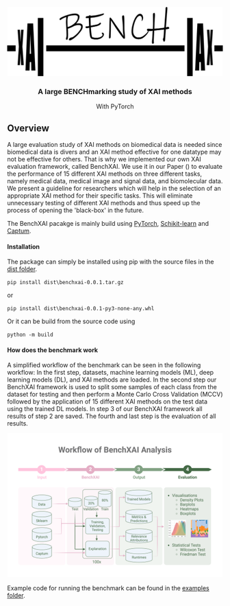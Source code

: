 <div align="center">
  <img width="550" src=images/BenchXAI_Logo.png>
<h3><b>A large BENCHmarking study of XAI methods</b></h3>
With PyTorch
</div>

## Overview
A large evaluation study of XAI methods on biomedical data is needed since biomedical data is divers and an XAI method 
effective for one datatype may not be effective for others. That is why we implemented our own XAI evaluation framework, 
called BenchXAI. We use it in our Paper () to evaluate the performance of 15 different XAI methods on three different tasks, 
namely medical data, medical image and signal data, and biomolecular data. We present a guideline for researchers which will 
help in the selection of an appropriate XAI method for their specific tasks. This will eliminate unnecessary testing of different 
XAI methods and thus speed up the process of opening the 'black-box' in the future. 

The BenchXAI pacakge is mainly build using [PyTorch](https://pytorch.org/), 
[Schikit-learn](https://scikit-learn.org/stable/) and [Captum](https://captum.ai/).

#### Installation
The package can simply be installed using pip with the source files in the [dist folder](). 
````commandline
pip install dist\benchxai-0.0.1.tar.gz
````
or 
````commandline
pip install dist\benchxai-0.0.1-py3-none-any.whl
````
Or it can be build from the source code using 
````commandline
python -m build
````

#### How does the benchmark work
A simplified workflow of the benchmark can be seen in the following workflow:
In the first step, datasets, machine learning models (ML), deep learning models (DL), and XAI methods are loaded. 
In the second step our BenchXAI framework is used to split some samples of each class from the dataset for testing 
and then perform a Monte Carlo Cross Validation (MCCV) followed by the application of 15 different XAI methods on the 
test data using the trained DL models. In step 3 of our BenchXAI framework all results of step 2 are saved. 
The fourth and last step is the evaluation of all results.

<div align="center">
  <img width="850" src=images/BenchXAI_Workflow.png>
</div>

Example code for running the benchmark can be found in the [examples folder](https://gitlab.gwdg.de/jacquelinemichelle.beinecke/doctor/-/blob/main/benchXAI/examples/).
